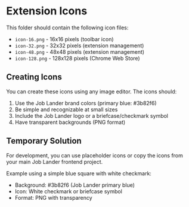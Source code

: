 # Extension Icons

This folder should contain the following icon files:

- `icon-16.png` - 16x16 pixels (toolbar icon)
- `icon-32.png` - 32x32 pixels (extension management)
- `icon-48.png` - 48x48 pixels (extension management)
- `icon-128.png` - 128x128 pixels (Chrome Web Store)

## Creating Icons

You can create these icons using any image editor. The icons should:

1. Use the Job Lander brand colors (primary blue: #3b82f6)
2. Be simple and recognizable at small sizes
3. Include the Job Lander logo or a briefcase/checkmark symbol
4. Have transparent backgrounds (PNG format)

## Temporary Solution

For development, you can use placeholder icons or copy the icons from your main Job Lander frontend project.

Example using a simple blue square with white checkmark:
- Background: #3b82f6 (Job Lander primary blue)
- Icon: White checkmark or briefcase symbol
- Format: PNG with transparency
